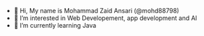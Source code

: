 - 👋 Hi, My name is Mohammad Zaid Ansari (@mohd88798)
- 👀 I’m interested in Web Developement, app development and AI
- 🌱 I’m currently learning Java 

<!---
mohd88798/mohd88798 is a ✨ special ✨ repository because its `README.md` (this file) appears on your GitHub profile.
You can click the Preview link to take a look at your changes.
--->
